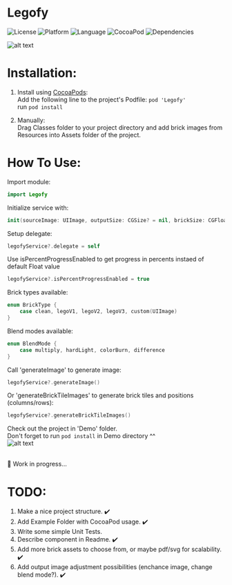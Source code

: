 # Legofy

![License](https://img.shields.io/badge/Licence-MIT-blue.svg)
![Platform](https://img.shields.io/badge/Platform-iOS-green.svg)
![Language](https://img.shields.io/badge/language-swift%204.0-orange.svg)
![CocoaPod](https://img.shields.io/badge/pod-0.3.0-red.svg)
![Dependencies](https://img.shields.io/badge/Dependencies-None-lightgray.svg)


![alt text](https://github.com/oleh-zayats/Legofy/blob/master/Examples/Legofy.png)

# Installation:
1. Install using [CocoaPods](https://cocoapods.org):<br/>Add the following line to the project's Podfile:
```pod 'Legofy'```<br/>
run ```pod install```<br/>

2. Manually:<br/> Drag Classes folder to your project directory and add brick images from Resources into Assets folder of the project.

# How To Use:
Import module:
```swift
import Legofy
```
Initialize service with:
```swift
init(sourceImage: UIImage, outputSize: CGSize? = nil, brickSize: CGFloat = 20.0, brickType: BrickType = .clean, blendMode: BlendMode = .multiply)
```
Setup delegate:
```swift
legofyService?.delegate = self
```

Use isPercentProgressEnabled to get progress in percents instaed of default Float value
```swift
legofyService?.isPercentProgressEnabled = true
```

Brick types available:
```swift
enum BrickType {
    case clean, legoV1, legoV2, legoV3, custom(UIImage)
}
```

Blend modes available:
```swift
enum BlendMode {
    case multiply, hardLight, colorBurn, difference
}
```

Call 'generateImage' to generate image:
```swift
legofyService?.generateImage()
```

Or 'generateBrickTileImages' to generate brick tiles and positions (columns/rows):
```swift
legofyService?.generateBrickTileImages() 
```

Check out the project in 'Demo' folder. <br/>
Don't forget to run ```pod install``` in Demo directory ^^ <br/>
![alt text](https://github.com/oleh-zayats/Legofy/blob/master/Examples/Legofy.gif)
<br/><br/>

:construction: Work in progress...

# TODO: 
1. Make a nice project structure. :heavy_check_mark: <br/>
2. Add Example Folder with CocoaPod usage. :heavy_check_mark: <br/>
3. Write some simple Unit Tests. <br/>
4. Describe component in Readme. :heavy_check_mark: <br/>
5. Add more brick assets to choose from, or maybe pdf/svg for scalability. :heavy_check_mark: <br/>
6. Add output image adjustment possibilities (enchance image, change blend mode?). :heavy_check_mark: <br/>
